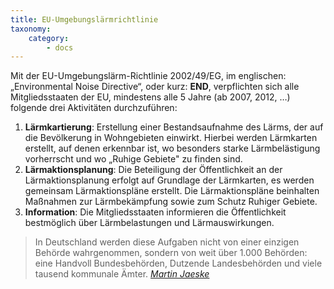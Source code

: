 ```yaml
---
title: EU-Umgebungslärmrichtlinie
taxonomy:
    category:
        - docs
---
```


Mit der EU-Umgebungslärm-Richtlinie 2002/49/EG, im englischen: „Environmental Noise Directive“, oder kurz: **END**, verpflichten sich alle Mitgliedsstaaten der EU, mindestens alle 5 Jahre (ab 2007, 2012, …) folgende drei Aktivitäten durchzuführen: 
1.	**Lärmkartierung**: Erstellung einer Bestandsaufnahme des Lärms, der auf die Bevölkerung in Wohngebieten einwirkt. Hierbei werden Lärmkarten erstellt, auf denen erkennbar ist, wo besonders starke Lärmbelästigung vorherrscht und wo „Ruhige Gebiete" zu finden sind.
2.	**Lärmaktionsplanung**: Die Beteiligung der Öffentlichkeit an der Lärmaktionsplanung erfolgt auf Grundlage der Lärmkarten, es werden gemeinsam Lärmaktionspläne erstellt. Die Lärmaktionspläne beinhalten Maßnahmen zur Lärmbekämpfung sowie zum Schutz Ruhiger Gebiete.
3.	**Information**: Die Mitgliedsstaaten informieren die Öffentlichkeit bestmöglich über Lärmbelastungen und Lärmauswirkungen.

> In Deutschland werden diese Aufgaben nicht von einer einzigen Behörde wahrgenommen, sondern von weit über 1.000 Behörden: eine Handvoll Bundesbehörden, Dutzende Landesbehörden und viele tausend kommunale Ämter. <cite><a href=“http://ruhige-gebiete.de/downloads/Dissertation_MARTIN_JAESCHKE_aktualisierte_Zusammenfassung_050814.pdf“>Martin Jaeske</a></cite>
